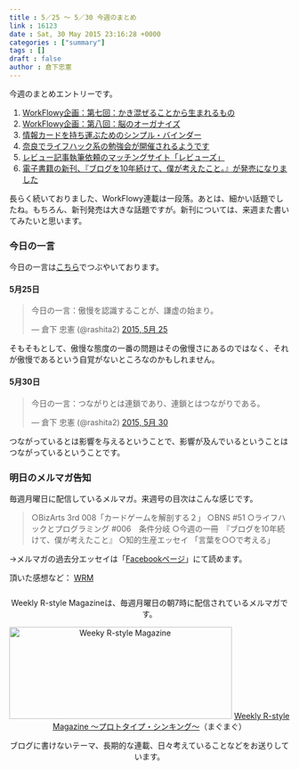 ```yaml
---
title : 5／25 〜 5／30 今週のまとめ
link : 16123
date : Sat, 30 May 2015 23:16:28 +0000
categories : ["summary"]
tags : []
draft : false
author : 倉下忠憲
---
```


今週のまとめエントリーです。
 
<ol>
<li><a href="https://rashita.net/blog/?p=16089" target="_blank">WorkFlowy企画：第七回：かき混ぜることから生まれるもの</a></li>
<li><a href="https://rashita.net/blog/?p=16094" target="_blank">WorkFlowy企画：第八回：脳のオーガナイズ</a></li>
<li><a href="https://rashita.net/blog/?p=16100" target="_blank">情報カードを持ち運ぶためのシンプル・バインダー</a></li>
<li><a href="https://rashita.net/blog/?p=16109" target="_blank">奈良でライフハック系の勉強会が開催されるようです</a></li>
<li><a href="https://rashita.net/blog/?p=16112" target="_blank">レビュー記事執筆依頼のマッチングサイト「レビューズ」</a></li>
<li><a href="https://rashita.net/blog/?p=16119" target="_blank">電子書籍の新刊、『ブログを10年続けて、僕が考えたこと。』が発売になりました</a></li>
</ol>

長らく続いておりました、WorkFlowy連載は一段落。あとは、細かい話題でしたね。もちろん、新刊発売は大きな話題ですが。新刊については、来週また書いてみたいと思います。

<h3>今日の一言</h3>
今日の一言は<a href="http://twitter.com/rashita2 ">こちら</a>でつぶやいております。

<h4>5月25日</h4>

<blockquote class="twitter-tweet" lang="ja"><p lang="ja" dir="ltr">今日の一言：傲慢を認識することが、謙虚の始まり。</p>&mdash; 倉下 忠憲 (@rashita2) <a href="https://twitter.com/rashita2/status/602806508607315968">2015, 5月 25</a></blockquote>
<script async src="//platform.twitter.com/widgets.js" charset="utf-8"></script>

そもそもとして、傲慢な態度の一番の問題はその傲慢さにあるのではなく、それが傲慢であるという自覚がないところなのかもしれません。

<h4>5月30日</h4>
<blockquote class="twitter-tweet" lang="ja"><p lang="ja" dir="ltr">今日の一言：つながりとは連鎖であり、連鎖とはつながりである。</p>&mdash; 倉下 忠憲 (@rashita2) <a href="https://twitter.com/rashita2/status/604642228338688000">2015, 5月 30</a></blockquote>
<script async src="//platform.twitter.com/widgets.js" charset="utf-8"></script>

つながっているとは影響を与えるということで、影響が及んでいるということはつながっているということです。

<h3>明日のメルマガ告知</h3>
毎週月曜日に配信しているメルマガ。来週号の目次はこんな感じです。
<blockquote>
○BizArts 3rd 008「カードゲームを解剖する２」
○BNS #51
○ライフハックとプログラミング #006　条件分岐
○今週の一冊　『ブログを10年続けて、僕が考えたこと』
○知的生産エッセイ 「言葉を○○で考える」
</blockquote>
→メルマガの過去分エッセイは「<a href="http://www.facebook.com/home.php#!/rashitaportal">Facebookページ</a>」にて読めます。

頂いた感想など：
<a class="twitter-timeline"  href="https://twitter.com/rashita2/timelines/427262290753097729"  data-widget-id="427265271171010561">WRM</a>
    <script>!function(d,s,id){var js,fjs=d.getElementsByTagName(s)[0],p=/^http:/.test(d.location)?'http':'https';if(!d.getElementById(id)){js=d.createElement(s);js.id=id;js.src=p+"://platform.twitter.com/widgets.js";fjs.parentNode.insertBefore(js,fjs);}}(document,"script","twitter-wjs");</script>


<div style="text-align:center;margin-top:25px;">
Weekly R-style Magazineは、毎週月曜日の朝7時に配信されているメルマガです。

<a href="http://www.mag2.com/m/0001185133.html" target="_blank"><img src="https://rashita.net/blog/wp-content/uploads/2010/09/mmbanner.jpg" alt="Weeky R-style Magazine" width="400" height="165" class="alignnone size-full wp-image-12201" /></a>
<a href="http://www.mag2.com/m/0001185133.html" target="_blank">Weekly R-style Magazine ～プロトタイプ・シンキング～</a>（まぐまぐ）

ブログに書けないテーマ、長期的な連載、日々考えていることなどをお送りしています。
</div> 